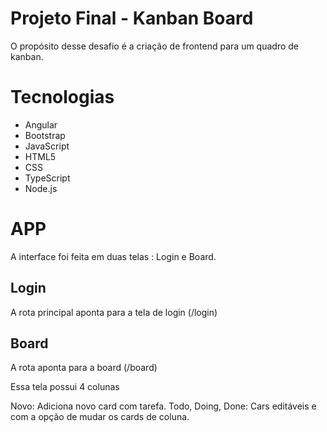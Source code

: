 # Projeto Final - Kanban Board

O propósito desse desafio é a criação de frontend para um quadro de kanban. 

# Tecnologias

- Angular
- Bootstrap
- JavaScript
- HTML5
- CSS
- TypeScript
- Node.js

# APP

A interface foi feita em duas telas : Login e Board.

## Login

A rota principal aponta para a tela de login (/login)

## Board

A rota aponta para a board (/board)

Essa tela possui 4 colunas

Novo: Adiciona novo card com tarefa.
Todo, Doing, Done: Cars editáveis e com a opção de mudar os cards de coluna.




